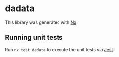 # dadata

This library was generated with [Nx](https://nx.dev).

## Running unit tests

Run `nx test dadata` to execute the unit tests via [Jest](https://jestjs.io).
